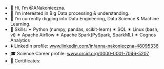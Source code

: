 - 👋 Hi, I’m @ANakonieczna.
- 👀 I’m interested in Big Data processing & understanding.
- 🌱 I’m currently digging into Data Engineering, Data Science & Machine Learning.
- 🤹 Skills: ✶ Python (numpy, pandas, scikit-learn) ✶ SQL ✶ Linux (bash, vi) ✶ Apache Airflow ✶ Apache Spark(PySpark, SparkML) ✶ Cognos Analytics
- ⬇️ LinkedIn profile: www.linkedin.com/in/anna-nakonieczna-48095336
- 🎓 Science Career profile: www.orcid.org/0000-0001-7046-5207
- 🏅 Certificates:

<!---
ANakonieczna/ANakonieczna is a ✨ special ✨ repository because its `README.md` (this file) appears on your GitHub profile.
You can click the Preview link to take a look at your changes.
--->

